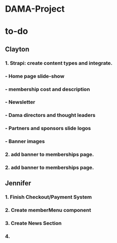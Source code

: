 # DAMA-Project

# to-do
## Clayton
### 1. Strapi: create content types and integrate.
### - Home page slide-show
### - membership cost and description
### - Newsletter
### - Dama directors and thought leaders
### - Partners and sponsors slide logos
### - Banner images
### 2. add banner to memberships page.
### 2. add banner to memberships page.

## Jennifer
### 1. Finish Checkout/Payment System
### 2. Create memberMenu component
### 3. Create News Section
### 4. 
